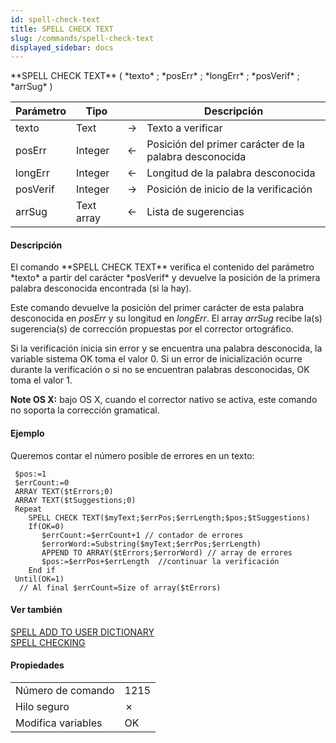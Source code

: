 ```yaml
---
id: spell-check-text
title: SPELL CHECK TEXT
slug: /commands/spell-check-text
displayed_sidebar: docs
---
```


<!--REF #_command_.SPELL CHECK TEXT.Syntax-->**SPELL CHECK TEXT** ( *texto* ; *posErr* ; *longErr* ; *posVerif* ; *arrSug* )<!-- END REF-->
<!--REF #_command_.SPELL CHECK TEXT.Params-->
| Parámetro | Tipo |  | Descripción |
| --- | --- | --- | --- |
| texto | Text | &#8594;  | Texto a verificar |
| posErr | Integer | &#8592; | Posición del primer carácter de la palabra desconocida |
| longErr | Integer | &#8592; | Longitud de la palabra desconocida |
| posVerif | Integer | &#8594;  | Posición de inicio de la verificación |
| arrSug | Text array | &#8592; | Lista de sugerencias |

<!-- END REF-->

#### Descripción 

<!--REF #_command_.SPELL CHECK TEXT.Summary-->El comando **SPELL CHECK TEXT** verifica el contenido del parámetro *texto* a partir del carácter *posVerif* y devuelve la posición de la primera palabra desconocida encontrada (si la hay).<!-- END REF-->

Este comando devuelve la posición del primer carácter de esta palabra desconocida en *posErr* y su longitud en *longErr*. El array *arrSug* recibe la(s) sugerencia(s) de corrección propuestas por el corrector ortográfico.

Si la verificación inicia sin error y se encuentra una palabra desconocida, la variable sistema OK toma el valor 0\. Si un error de inicialización ocurre durante la verificación o si no se encuentran palabras desconocidas, OK toma el valor 1.

**Note OS X:** bajo OS X, cuando el corrector nativo se activa, este comando no soporta la corrección gramatical. 

#### Ejemplo 

Queremos contar el número posible de errores en un texto:

```4d
 $pos:=1
 $errCount:=0
 ARRAY TEXT($tErrors;0)
 ARRAY TEXT($tSuggestions;0)
 Repeat
    SPELL CHECK TEXT($myText;$errPos;$errLength;$pos;$tSuggestions)
    If(OK=0)
       $errCount:=$errCount+1 // contador de errores
       $errorWord:=Substring($myText;$errPos;$errLength)
       APPEND TO ARRAY($tErrors;$errorWord) // array de errores
       $pos:=$errPos+$errLength  //continuar la verificación
    End if
 Until(OK=1)
  // Al final $errCount=Size of array($tErrors)
```

#### Ver también 

[SPELL ADD TO USER DICTIONARY](spell-add-to-user-dictionary.md)  
[SPELL CHECKING](spell-checking.md)  

#### Propiedades

|  |  |
| --- | --- |
| Número de comando | 1215 |
| Hilo seguro | &cross; |
| Modifica variables | OK |


